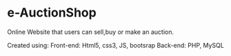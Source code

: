# e-AuctionShop

Online Website that users can sell,buy or make an auction.


Created using:
Front-end: Html5, css3, JS, bootsrap
Back-end: PHP, MySQL

